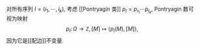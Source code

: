 对所有序列 $I=(i_1,\cdots,i_k)$, 考虑 [[Pontryagin 类]] $p_I=p_{i_1}\cdots p_{i_k}$, Pontryagin 数可视为映射
$$
p_I\colon \Omega \to\mathbb Z,
[M]\mapsto \left<p_I(M),[M]\right>,
$$
因为它是[[配边]]不变量.